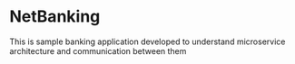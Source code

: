 # NetBanking
This is sample banking application developed to understand microservice architecture and communication between them
